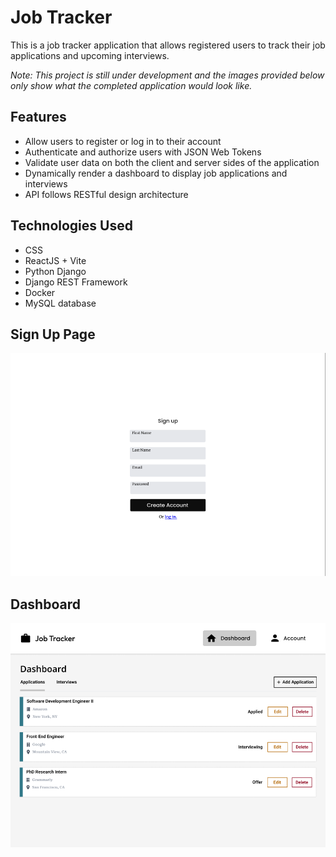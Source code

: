 # Job Tracker

This is a job tracker application that allows registered users to track their job applications and upcoming interviews.

*Note: This project is still under development and the images provided below only show what the completed application would look like.*

## Features

- Allow users to register or log in to their account
- Authenticate and authorize users with JSON Web Tokens
- Validate user data on both the client and server sides of the application
- Dynamically render a dashboard to display job applications and interviews
- API follows RESTful design architecture

## Technologies Used

- CSS
- ReactJS + Vite
- Python Django
- Django REST Framework
- Docker
- MySQL database

## Sign Up Page

![preview](./src/assets/sign-up.png)

## Dashboard

![preview](./src/assets/dashboard.png)